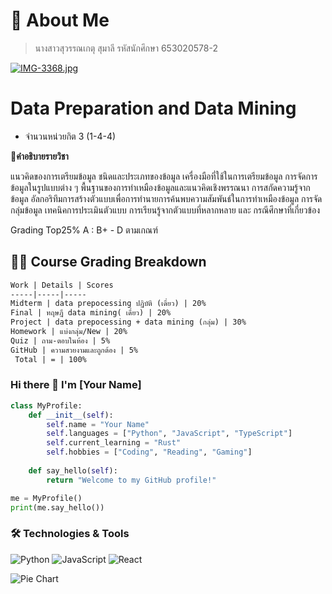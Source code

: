 # 💫 About Me
> นางสาวสุวรรณเกตุ สุมาลี รหัสนักศึกษา 653020578-2

[![IMG-3368.jpg](https://i.postimg.cc/Ss1ZDYcz/IMG-3368.jpg)](https://postimg.cc/yg9XNdQV)

# Data Preparation and Data Mining
- จำนวนหน่วยกิต 3 (1-4-4)

**📍คำอธิบายรายวิชา**

แนวคิดของการเตรียมข้อมูล ชนิดและประเภทของข้อมูล เครื่องมือที่ใช้ในการเตรียมข้อมูล การจัดการข้อมูลในรูปแบบต่าง ๆ พื้นฐานของการทำเหมืองข้อมูลและแนวคิดเชิงพรรณนา การสกัดความรู้จากข้อมูล อัลกอริทึมการสร้างตัวแบบเพื่อการทำนายการค้นพบความสัมพันธ์ในการทำเหมืองข้อมูล การจัดกลุ่มข้อมูล เทคนิคการประเมินตัวแบบ การเรียนรู้จากตัวแบบที่หลากหลาย และ กรณีศึกษาที่เกี่ยวข้อง


Grading Top25% A : B+ - D ตามเกณฑ์
## 👩‍🏫 Course Grading Breakdown

```markdown
Work | Details | Scores
-----|-----|-----
Midterm | data prepocessing ปฏิบัติ (เดี่ยว) | 20%
Final | ทฤษฎี data mining( เดี่ยว) | 20%
Project | data prepocessing + data mining (กลุ่ม) | 30%
Homework | แบ่งกลุ่ม/New | 20%
Quiz | ถาม-ตอบในห้อง | 5%
GitHub | ความสวยงามและถูกต้อง | 5%
 Total | = | 100%
```
### Hi there 👋 I'm [Your Name]

```python
class MyProfile:
    def __init__(self):
        self.name = "Your Name"
        self.languages = ["Python", "JavaScript", "TypeScript"]
        self.current_learning = "Rust"
        self.hobbies = ["Coding", "Reading", "Gaming"]
    
    def say_hello(self):
        return "Welcome to my GitHub profile!"

me = MyProfile()
print(me.say_hello())
```

### 🛠 Technologies & Tools
![Python](https://img.shields.io/badge/-Python-333333?style=flat&logo=python)
![JavaScript](https://img.shields.io/badge/-JavaScript-333333?style=flat&logo=javascript)
![React](https://img.shields.io/badge/-React-333333?style=flat&logo=react)



![Pie Chart](https://chart.googleapis.com/chart?cht=p&chs=500x500&chd=t:71.66,14.70,9.16,3.80,0.41,0.28&chl=JavaScript|HTML|TypeScript|CSS|GLSL|C%2B%2B&chco=F1C40F,E74C3C,3498DB,9B59B6,1ABC9C,34495E)

</div>
